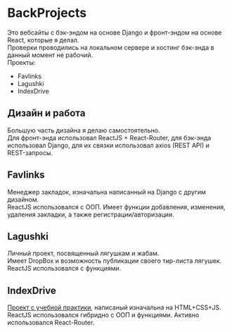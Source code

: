 # BackProjects
Это вебсайты с бэк-эндом на основе Django и фронт-эндом на основе React, которые я делал.  
Проверки проводились на локальном сервере и хостинг бэк-энда в данный момент не рабочий.  
Проекты:
- Favlinks
- Lagushki
- IndexDrive

## Дизайн и работа
Большую часть дизайна я делаю самостоятельно.  
Для фронт-энда использовал ReactJS + React-Router, для бэк-энда использовал Django, для их связки использовал axios (REST API) и REST-запросы.

## Favlinks
Менеджер закладок, изначальна написанный на Django с другим дизайном.  
ReactJS использовался с ООП. Имеет функции добавления, изменения, удаления закладки, а также регистрации/авторизации.

## Lagushki
Личный проект, посвященный лягушкам и жабам.  
Имеет DropBox и возможность публикации своего тир-листа лягушек.  
ReactJS использовался с функциями.

## IndexDrive
[Проект с учебной практики](https://github.com/kaktycEvdo/indexdrive), написаный изначальна на HTML+CSS+JS.  
ReactJS использовался гибридно с ООП и функциями. Активно использовался React-Router.
